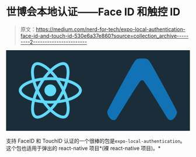 # 世博会本地认证——Face ID 和触控 ID

> 原文：<https://medium.com/nerd-for-tech/expo-local-authentication-face-id-and-touch-id-530e6a37e860?source=collection_archive---------2----------------------->

![](img/a0d345c4e0ea2ec2266cb1b787d6aa5f.png)

支持 FaceID 和 TouchID 认证的一个很棒的包是`expo-local-authentication`。这个包也适用于弹出的 react-native 项目*(裸 react-native 项目)。*